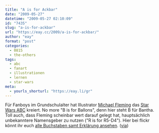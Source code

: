 ```yaml
---
title: "A is for Ackbar"
date: "2009-05-27"
datetime: "2009-05-27 02:10:09"
id: "7435"
slug: "a-is-for-ackbar"
url: "https://eay.cc/2009/a-is-for-ackbar/"
author: "eay"
format: "post"
categories:
  - 0815
  - the-others
tags:
  - abc
  - fanart
  - illustrationen
  - lernen
  - star-wars
meta:
  - yourls_shorturl: "https://eay.li/gr"
---
```


Für Fanboys im Grundschulalter hat Illustrator [Michael Fleming](http://tweedlebop.com/) das [Star Wars ABC](http://www.flickr.com/photos/tweedlebopper/sets/72157600166417445/detail/) kreiert. No more "B is for Ballons", denn hier steht B für Bantha. Toll auch, dass Fleming scheinbar wert darauf gelegt hat, hauptsächlich unbekanntere Namensgeber zu nutzen ("R is for R5-D4"). Hier bei flickr könnt ihr euch [alle Buchstaben samt Erklärung ansehen](http://www.flickr.com/photos/tweedlebopper/sets/72157600166417445/detail/). ([via](http://daringfireball.net/linked/2009/05/26/star-wars-abc))
